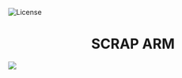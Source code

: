 ![License](https://img.shields.io/badge/license-MIT-blue.svg)

<h1 align="center">SCRAP ARM</h1>
<img src="https://media1.tenor.com/m/xGCyeGx8YpsAAAAd/slip-mood.gif" align="center">
